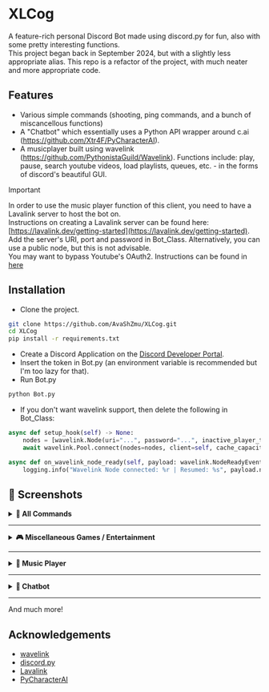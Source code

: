 
# XLCog

A feature-rich personal Discord Bot made using discord.py for fun, also with some pretty interesting functions.  
This project began back in September 2024, but with a slightly less appropriate alias. This repo is a refactor of the project, with much neater and more appropriate code.




## Features

- Various simple commands (shooting, ping commands, and a bunch of miscancellous functions)
- A "Chatbot" which essentially uses a Python API wrapper around c.ai (https://github.com/Xtr4F/PyCharacterAI).
- A musicplayer built using wavelink (https://github.com/PythonistaGuild/Wavelink). Functions include: play, pause, search youtube videos, load playlists, queues, etc. - in the forms of discord's beautiful GUI.

> [!IMPORTANT]
> In order to use the music player function of this client, you need to have a Lavalink server to host the bot on.  
> Instructions on creating a Lavalink server can be found here: [https://lavalink.dev/getting-started](https://lavalink.dev/getting-started). Add the server's URI, port and password in Bot_Class.     Alternatively, you can use a public node, but this is not advisable.  
> You may want to bypass Youtube's OAuth2. Instructions can be found in [here](https://github.com/lavalink-devs/youtube-source?tab=readme-ov-file#plugin)

## Installation

- Clone the project.

```bash
git clone https://github.com/AvaShZmu/XLCog.git
cd XLCog
pip install -r requirements.txt
```
- Create a Discord Application on the [Discord Developer Portal](https://discord.com/developers/applications).
- Insert the token in Bot.py (an environment variable is recommended but I'm too lazy for that).
- Run Bot.py

```bash
python Bot.py
```

- If you don't want wavelink support, then delete the following in Bot_Class:
```python
async def setup_hook(self) -> None:
    nodes = [wavelink.Node(uri="...", password="...", inactive_player_timeout=...)]
    await wavelink.Pool.connect(nodes=nodes, client=self, cache_capacity=100)

async def on_wavelink_node_ready(self, payload: wavelink.NodeReadyEventPayload) -> None:
    logging.info("Wavelink Node connected: %r | Resumed: %s", payload.node, payload.resumed)
```

## 📸 Screenshots  

<details>
<summary><b>📝 All Commands</b></summary>

<img src="https://media.discordapp.net/attachments/868390457623859220/1418950196968161380/image.png?ex=68cffbd9&is=68ceaa59&hm=187b74a4dcfe522e46941d7cbf0fb3ffbd4be6899d1d7a1811fc33b8c9023762&=&format=webp&quality=lossless&width=1458&height=1360" width="80%" />

</details>

---

<details>
<summary><b>🎮 Miscellaneous Games / Entertainment</b></summary>

**Shoot**  

<p float="left">
  <img src="https://media.discordapp.net/attachments/868390457623859220/1418948914702188604/image.png?ex=68cffaa8&is=68cea928&hm=f39b7fa3c4b104bac9e2cc6ddd92d65c9b386653ec11b20d184589bc8c831790&=&format=webp&quality=lossless&width=2046&height=784" width="45%" />
  <img src="https://media.discordapp.net/attachments/868390457623859220/1418948915121885204/image.png?ex=68cffaa8&is=68cea928&hm=99f2a377e46a15f0d2c12d08c5cbe8255884ee135c3030fa1aa4b4dade445ad9&=&format=webp&quality=lossless&width=1846&height=736" width="45%" />
</p>

**Duel**  

<p float="left">
  <img src="https://cdn.discordapp.com/attachments/868390457623859220/1418950905553752125/image.png?ex=68cffc82&is=68ceab02&hm=5d0ecb9f338919209e3bb2c348a7d6c9674ce1f9d61f9fe0d966abd0cdfa1df1&" width="30%" />
  <img src="https://media.discordapp.net/attachments/868390457623859220/1418951578286559373/image.png?ex=68cffd23&is=68ceaba3&hm=c8f5ab83345f34f07e18f7bbc1e296de296ea4842b49f7e9ab422d91d2b506fe&=&format=webp&quality=lossless&width=1584&height=950" width="30%" />
  <img src="https://media.discordapp.net/attachments/868390457623859220/1418951578794201179/image.png?ex=68cffd23&is=68ceaba3&hm=63f5d88db694e79a4ccc6b06bd836e8e82f4d0ccdff0d68021bbfd348d499c8d&=&format=webp&quality=lossless&width=1114&height=1044" width="30%" />
</p>

</details>

---

<details>
<summary><b>🎵 Music Player</b></summary>

**Searching (based on keywords):**  

<img src="https://media.discordapp.net/attachments/868390457623859220/1418949699251212358/image.png?ex=68cffb63&is=68cea9e3&hm=4b40c5819aa30571692a4cce3c605dfb75c5bd2da588925e293e113cef020ce9&=&format=webp&quality=lossless&width=2256&height=1094" width="80%" />

**Adding query to queue:**  

<img src="https://media.discordapp.net/attachments/868390457623859220/1418949699641278515/image.png?ex=68cffb63&is=68cea9e3&hm=d686601d21e269521152f40bda27d484f54ca077f549c29b3297f378b1ac93f9&=&format=webp&quality=lossless&width=1138&height=1152" width="80%" />

**Queue:**  

<p float="left">
  <img src="https://media.discordapp.net/attachments/868390457623859220/1418949700106850436/image.png?ex=68cffb63&is=68cea9e3&hm=13d493f88709fd8a5afeb7ecce11f8928614e6e6f8a6227afde6de290ee3d0c7&=&format=webp&quality=lossless&width=2092&height=1152" width="45%" />
  <img src="https://media.discordapp.net/attachments/868390457623859220/1418949700484333680/image.png?ex=68cffb63&is=68cea9e3&hm=6bb19620fb51748a801399c98fe6d52fbfdbecf0cd9b59b8217f64e08a999638&=&format=webp&quality=lossless&width=1524&height=1152" width="45%" />
</p>

</details>

---

<details>
<summary><b>🤖 Chatbot</b></summary>

<img src="https://media.discordapp.net/attachments/868390457623859220/1418948383137206383/image.png?ex=68cffa29&is=68cea8a9&hm=76f099e23f9b7084f2e14a65fc6dd17b54580ec11ba225df25ad6b71f2024a53&=&format=webp&quality=lossless&width=1420&height=1360" width="80%" />

</details>

---

And much more!

## Acknowledgements

 - [wavelink](https://github.com/PythonistaGuild/Wavelink)
 - [discord.py](https://github.com/Rapptz/discord.py)
 - [Lavalink](https://github.com/lavalink-devs/Lavalink)
 - [PyCharacterAI](https://github.com/Xtr4F/PyCharacterAI)

